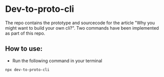 # Dev-to-proto-cli
The repo contains the prototype and sourcecode for the article "Why you might 
want to build your own cli?". Two commands have been implemented as part of this repo.

## How to use:
- Run the following command in your terminal
```shell
npx dev-to-proto-cli
```



